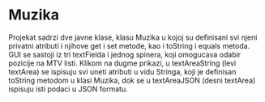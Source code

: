 # Muzika
Projekat sadrzi dve javne klase, klasu Muzika u kojoj su definisani svi njeni privatni atributi
i njihove get i set metode, kao i toString i equals metoda.
GUI se sastoji iz tri textFielda i jednog spinera, koji omogucava odabir pozicije na MTV listi. 
Klikom na dugme prikazi, u textAreaString (levi textArea) se ispisuju svi uneti atributi u vidu Stringa,
koji je definisan toString metodom u klasi Muzika, dok se u textAreaJSON (desni textArea) ispisuju isti podaci u JSON formatu.
